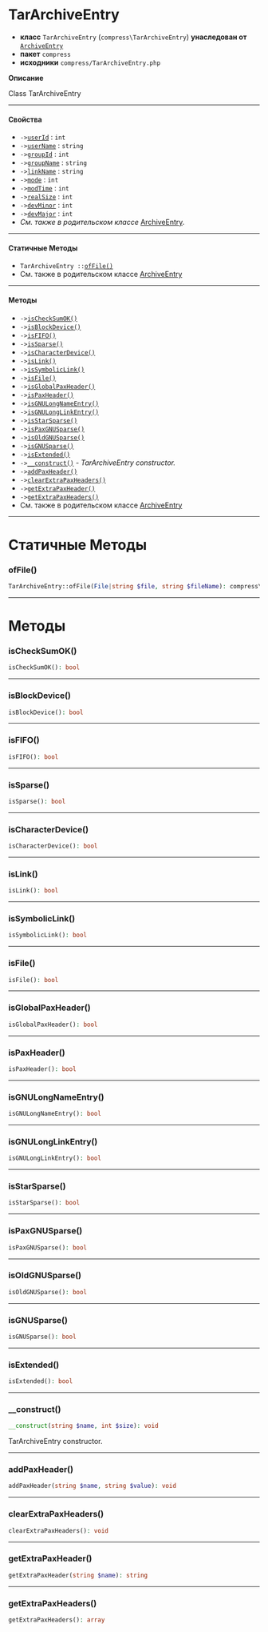 # TarArchiveEntry

- **класс** `TarArchiveEntry` (`compress\TarArchiveEntry`) **унаследован от** [`ArchiveEntry`](https://github.com/jphp-compiler/jphp/blob/master/exts/jphp-compress-ext/api-docs/classes/compress/ArchiveEntry.ru.md)
- **пакет** `compress`
- **исходники** `compress/TarArchiveEntry.php`

**Описание**

Class TarArchiveEntry

---

#### Свойства

- `->`[`userId`](#prop-userid) : `int`
- `->`[`userName`](#prop-username) : `string`
- `->`[`groupId`](#prop-groupid) : `int`
- `->`[`groupName`](#prop-groupname) : `string`
- `->`[`linkName`](#prop-linkname) : `string`
- `->`[`mode`](#prop-mode) : `int`
- `->`[`modTime`](#prop-modtime) : `int`
- `->`[`realSize`](#prop-realsize) : `int`
- `->`[`devMinor`](#prop-devminor) : `int`
- `->`[`devMajor`](#prop-devmajor) : `int`
- *См. также в родительском классе* [ArchiveEntry](https://github.com/jphp-compiler/jphp/blob/master/exts/jphp-compress-ext/api-docs/classes/compress/ArchiveEntry.ru.md).

---

#### Статичные Методы

- `TarArchiveEntry ::`[`ofFile()`](#method-offile)
- См. также в родительском классе [ArchiveEntry](https://github.com/jphp-compiler/jphp/blob/master/exts/jphp-compress-ext/api-docs/classes/compress/ArchiveEntry.ru.md)

---

#### Методы

- `->`[`isCheckSumOK()`](#method-ischecksumok)
- `->`[`isBlockDevice()`](#method-isblockdevice)
- `->`[`isFIFO()`](#method-isfifo)
- `->`[`isSparse()`](#method-issparse)
- `->`[`isCharacterDevice()`](#method-ischaracterdevice)
- `->`[`isLink()`](#method-islink)
- `->`[`isSymbolicLink()`](#method-issymboliclink)
- `->`[`isFile()`](#method-isfile)
- `->`[`isGlobalPaxHeader()`](#method-isglobalpaxheader)
- `->`[`isPaxHeader()`](#method-ispaxheader)
- `->`[`isGNULongNameEntry()`](#method-isgnulongnameentry)
- `->`[`isGNULongLinkEntry()`](#method-isgnulonglinkentry)
- `->`[`isStarSparse()`](#method-isstarsparse)
- `->`[`isPaxGNUSparse()`](#method-ispaxgnusparse)
- `->`[`isOldGNUSparse()`](#method-isoldgnusparse)
- `->`[`isGNUSparse()`](#method-isgnusparse)
- `->`[`isExtended()`](#method-isextended)
- `->`[`__construct()`](#method-__construct) - _TarArchiveEntry constructor._
- `->`[`addPaxHeader()`](#method-addpaxheader)
- `->`[`clearExtraPaxHeaders()`](#method-clearextrapaxheaders)
- `->`[`getExtraPaxHeader()`](#method-getextrapaxheader)
- `->`[`getExtraPaxHeaders()`](#method-getextrapaxheaders)
- См. также в родительском классе [ArchiveEntry](https://github.com/jphp-compiler/jphp/blob/master/exts/jphp-compress-ext/api-docs/classes/compress/ArchiveEntry.ru.md)

---
# Статичные Методы

<a name="method-offile"></a>

### ofFile()
```php
TarArchiveEntry::ofFile(File|string $file, string $fileName): compress\TarArchiveEntry
```

---
# Методы

<a name="method-ischecksumok"></a>

### isCheckSumOK()
```php
isCheckSumOK(): bool
```

---

<a name="method-isblockdevice"></a>

### isBlockDevice()
```php
isBlockDevice(): bool
```

---

<a name="method-isfifo"></a>

### isFIFO()
```php
isFIFO(): bool
```

---

<a name="method-issparse"></a>

### isSparse()
```php
isSparse(): bool
```

---

<a name="method-ischaracterdevice"></a>

### isCharacterDevice()
```php
isCharacterDevice(): bool
```

---

<a name="method-islink"></a>

### isLink()
```php
isLink(): bool
```

---

<a name="method-issymboliclink"></a>

### isSymbolicLink()
```php
isSymbolicLink(): bool
```

---

<a name="method-isfile"></a>

### isFile()
```php
isFile(): bool
```

---

<a name="method-isglobalpaxheader"></a>

### isGlobalPaxHeader()
```php
isGlobalPaxHeader(): bool
```

---

<a name="method-ispaxheader"></a>

### isPaxHeader()
```php
isPaxHeader(): bool
```

---

<a name="method-isgnulongnameentry"></a>

### isGNULongNameEntry()
```php
isGNULongNameEntry(): bool
```

---

<a name="method-isgnulonglinkentry"></a>

### isGNULongLinkEntry()
```php
isGNULongLinkEntry(): bool
```

---

<a name="method-isstarsparse"></a>

### isStarSparse()
```php
isStarSparse(): bool
```

---

<a name="method-ispaxgnusparse"></a>

### isPaxGNUSparse()
```php
isPaxGNUSparse(): bool
```

---

<a name="method-isoldgnusparse"></a>

### isOldGNUSparse()
```php
isOldGNUSparse(): bool
```

---

<a name="method-isgnusparse"></a>

### isGNUSparse()
```php
isGNUSparse(): bool
```

---

<a name="method-isextended"></a>

### isExtended()
```php
isExtended(): bool
```

---

<a name="method-__construct"></a>

### __construct()
```php
__construct(string $name, int $size): void
```
TarArchiveEntry constructor.

---

<a name="method-addpaxheader"></a>

### addPaxHeader()
```php
addPaxHeader(string $name, string $value): void
```

---

<a name="method-clearextrapaxheaders"></a>

### clearExtraPaxHeaders()
```php
clearExtraPaxHeaders(): void
```

---

<a name="method-getextrapaxheader"></a>

### getExtraPaxHeader()
```php
getExtraPaxHeader(string $name): string
```

---

<a name="method-getextrapaxheaders"></a>

### getExtraPaxHeaders()
```php
getExtraPaxHeaders(): array
```